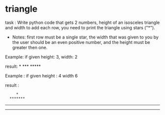 # triangle
 task : Write  python code that gets 2 numbers, height of an isosceles triangle and width to add each row, 
 you need to print the triangle using stars ("*").

* Notes: first row must be a single star, the width that was given to you by the user should be an even positive number, 
  and the height must be greater then one.
  
Example:
	if given height: 3, width: 2

result:
	   *
	  ***
	 *****
   
Example :
 if given height : 4 width 6
 
 result :

         *
      *******
   *************
*******************
